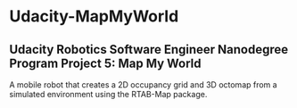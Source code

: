 # Udacity-MapMyWorld
## Udacity Robotics Software Engineer Nanodegree Program Project 5: Map My World

A mobile robot that creates a 2D occupancy grid and 3D octomap from a simulated environment using the RTAB-Map package.
